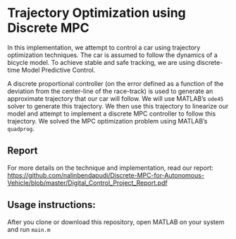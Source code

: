 # Trajectory Optimization using Discrete MPC
In this implementation, we attempt to control a car using trajectory optimization techniques. The car is assumed to follow the dynamics of a bicycle model. To achieve stable and safe tracking, we are using discrete-time Model Predictive Control.

A discrete proportional controller (on the error defined as a function of the deviation from the center-line of the race-track) is used to generate an approximate trajectory that our car will follow. We will use MATLAB’s `ode45` solver to generate this trajectory. We then use this trajectory to linearize our model and attempt to implement a discrete MPC controller to follow this trajectory. We solved the MPC optimization problem using MATLAB’s `quadprog`.

## Report
For more details on the technique and implementation, read our report: https://github.com/nalinbendapudi/Discrete-MPC-for-Autonomous-Vehicle/blob/master/Digital_Control_Project_Report.pdf

## Usage instructions:
After you clone or download this repository, open MATLAB on your system and run `main.m`
